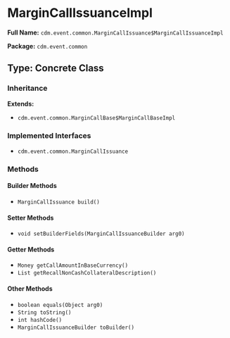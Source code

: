 # MarginCallIssuanceImpl

**Full Name:** `cdm.event.common.MarginCallIssuance$MarginCallIssuanceImpl`

**Package:** `cdm.event.common`

## Type: Concrete Class

### Inheritance

**Extends:**
- `cdm.event.common.MarginCallBase$MarginCallBaseImpl`

### Implemented Interfaces

- `cdm.event.common.MarginCallIssuance`

### Methods

#### Builder Methods

- `MarginCallIssuance build()`

#### Setter Methods

- `void setBuilderFields(MarginCallIssuanceBuilder arg0)`

#### Getter Methods

- `Money getCallAmountInBaseCurrency()`
- `List getRecallNonCashCollateralDescription()`

#### Other Methods

- `boolean equals(Object arg0)`
- `String toString()`
- `int hashCode()`
- `MarginCallIssuanceBuilder toBuilder()`

